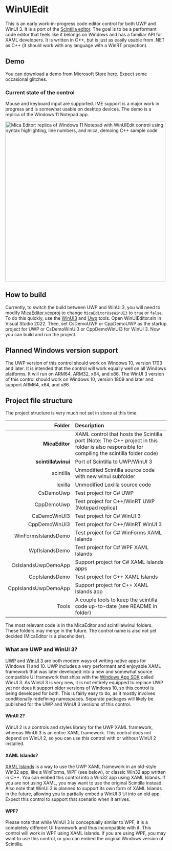 # WinUIEdit
This is an early work-in-progress code editor control for both UWP and WinUI 3. It is a port of the [Scintilla editor](https://www.scintilla.org). The goal is to be a performant code editor that feels like it belongs on Windows and has a familiar API for XAML developers. It is written in C++, but is just as easily usable from .NET as C++ (it should work with any language with a WinRT projection).

## Demo
You can download a demo from Microsoft Store [here](https://www.microsoft.com/store/apps/9PGZBDP9PSPF). Expect some occasional glitches.

### Current state of the control
Mouse and keyboard input are supported. IME support is a major work in progress and is somewhat usable on desktop devices. The demo is a replica of the Windows 11 Notepad app.

<img alt="Mica Editor: replica of Windows 11 Notepad with WinUIEdit control using syntax highlighting, line numbers, and mica, demoing C++ sample code" src="https://user-images.githubusercontent.com/18747724/213900470-3c57b252-3488-40d1-b708-f392a30aab2f.png" width="500" />

## How to build
Currently, to switch the build between UWP and WinUI 3, you will need to modify [MicaEditor.vcxproj](https://github.com/BreeceW/WinUIEdit/blob/main/MicaEditor/MicaEditor.vcxproj) to change `MicaEditorUseWinUI3` to `true` or `false`. To do this quickly, use the [WinUI3](https://github.com/BreeceW/WinUIEdit/tree/main/Tools#winui3) and [Uwp](https://github.com/BreeceW/WinUIEdit/tree/main/Tools#uwp) tools.
Open WinUIEditor.sln in Visual Studio 2022. Then, set CsDemoUWP or CppDemoUWP as the startup project for UWP or CsDemoWinUI3 or CppDemoWinUI3 for WinUI 3. Now you can build and run the project.

## Planned Windows version support
The UWP version of this control should work on Windows 10, version 1703 and later. It is intended that the control will work equally well on all Windows platforms. It will run on ARM64, ARM32, x64, and x86. The WinUI 3 version of this control should work on Windows 10, version 1809 and later and support ARM64, x64, and x86.

## Project file structure
The project structure is very much not set in stone at this time.

|Folder|Description|
|-:|:-|
|**MicaEditor**|XAML control that hosts the Scintilla port (Note: The C++ project in this folder is also responsible for compiling the scintilla folder code)|
|**scintilla\winui**|Port of Scintilla to UWP/WinUI 3|
|scintilla|Unmodified Scintilla source code with new winui subfolder|
|lexilla|Unmodified Lexilla source code|
|CsDemoUwp|Test project for C# UWP|
|CppDemoUwp|Test project for C++/WinRT UWP (Notepad replica)|
|CsDemoWinUI3|Test project for C# WinUI 3|
|CppDemoWinUI3|Test project for C++/WinRT WinUI 3|
|WinFormsIslandsDemo|Test project for C# WinForms XAML Islands|
|WpfIslandsDemo|Test project for C# WPF XAML Islands|
|CsIslandsUwpDemoApp|Support project for C# XAML Islands apps|
|CppIslandsDemo|Test project for C++ XAML Islands|
|CppIslandsUwpDemoApp|Support project for C++ XAML Islands app|
|Tools|A couple tools to keep the scintilla code up-to-date (see README in folder)|

The most relevant code is in the MicaEditor and scintilla\winui folders. These folders may merge in the future. The control name is also not yet decided (MicaEditor is a placeholder).

### What are UWP and WinUI 3?
[UWP](https://docs.microsoft.com/en-us/windows/uwp/) and [WinUI 3](https://docs.microsoft.com/en-us/windows/apps/winui/winui3/) are both modern ways of writing native apps for Windows 11 and 10. UWP includes a very performant and enjoyable XAML framework that was later developed into a new and somewhat source compatible UI framework that ships with the [Windows App SDK](https://docs.microsoft.com/en-us/windows/apps/windows-app-sdk/) called WinUI 3. As WinUI 3 is very new, it is not entirely equipped to replace UWP yet nor does it support older versions of Windows 10, so this control is being developed for both. This is fairly easy to do, as it mostly involves conditionally redefining namespaces. Separate packages will likely be published for the UWP and WinUI 3 versions of this control.

#### WinUI 2?
WinUI 2 is a controls and styles library for the UWP XAML framework, whereas WinUI 3 is an entire XAML framework.
This control does not depend on WinUI 2, so you can use this control with or without WinUI 2 installed.

#### XAML Islands?
[XAML Islands](https://docs.microsoft.com/en-us/windows/apps/desktop/modernize/xaml-islands) is a way to use the UWP XAML framework
in an old-style Win32 app, like a WinForms, WPF (see below), or classic Win32 app written in C++. You can embed this control into a Win32 app using XAML Islands. If you are not using XAML, you may want to use the original Scintilla instead.
Also note that WinUI 3 is planned to support its own form of XAML Islands in the future, allowing you to partially embed a WinUI 3 UI into an old app. Expect this control to support that scenario when it arrives.

#### WPF?
Please note that while WinUI 3 is conceptually similar to WPF, it is a completely different UI framework and thus incompatible with it.
This control will work in WPF using XAML Islands.
If you are using WPF, you may want to use this control, or you can embed the original Windows version of Scintilla.

